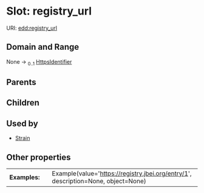 
# Slot: registry_url



URI: [edd:registry_url](https://w3id.org/eddregistry_url)


## Domain and Range

None &#8594;  <sub>0..1</sub> [HttpsIdentifier](types/HttpsIdentifier.md)

## Parents


## Children


## Used by

 * [Strain](Strain.md)

## Other properties

|  |  |  |
| --- | --- | --- |
| **Examples:** | | Example(value='https://registry.jbei.org/entry/1', description=None, object=None) |